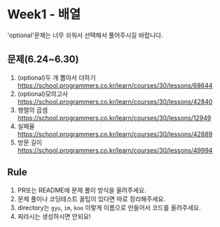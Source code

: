 # Week1 - 배열
'optional'문제는 너무 쉬워서 선택해서 풀어주시길 바랍니다.

## 문제(6.24~6.30)
1. (optional)두 개 뽑아서 더하기 https://school.programmers.co.kr/learn/courses/30/lessons/68644
2. (optional)모의고사 https://school.programmers.co.kr/learn/courses/30/lessons/42840
3. 행렬의 곱셈 https://school.programmers.co.kr/learn/courses/30/lessons/12949 
4. 실패율 https://school.programmers.co.kr/learn/courses/30/lessons/42889
5. 방문 길이 https://school.programmers.co.kr/learn/courses/30/lessons/49994

## Rule
1. PR또는 README에 문제 풀이 방식을 올려주세요.
2. 문제 풀이나 코딩테스트 꿀팁이 있다면 따로 정리해주세요.
3. directory는 `gyu`, `im`, `koo` 이렇게 이름으로 만들어서 코드를 올려주세요.
4. 찌라시는 생성하시면 안되요!